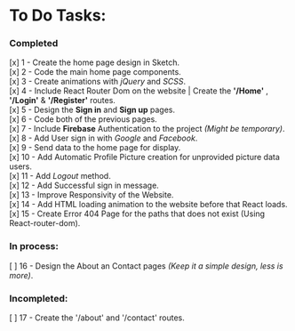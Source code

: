# To Do Tasks:
### Completed
[x]    1 - Create the home page design in Sketch.  
[x]    2 - Code the main home page components.  
[x]    3 - Create animations with *jQuery* and *SCSS*.  
[x]    4 - Include React Router Dom on the website | Create the **'/Home'** , **'/Login'** & **'/Register'** routes.  
[x]    5 - Design the **Sign in** and **Sign up** pages.  
[x]    6 - Code both of the previous pages.  
[x]    7 - Include **Firebase** Authentication to the project *(Might be temporary)*.  
[x]    8 - Add User sign in with *Google* and *Facebook*.  
[x]    9 - Send data to the home page for display.  
[x]    10 - Add Automatic Profile Picture creation for unprovided picture data users.  
[x]    11 - Add *Logout* method.  
[x]    12 - Add Successful sign in message.  
[x]    13 - Improve Responsivity of the Website.  
[x]    14 - Add HTML loading animation to the website before that React loads.  
[x]    15 - Create Error 404 Page for the paths that does not exist (Using React-router-dom).  

### In process:
[ ]    16 - Design the About an Contact pages *(Keep it a simple design, less is more)*. 

### Incompleted:
[ ]    17 - Create the '/about' and '/contact' routes.  
